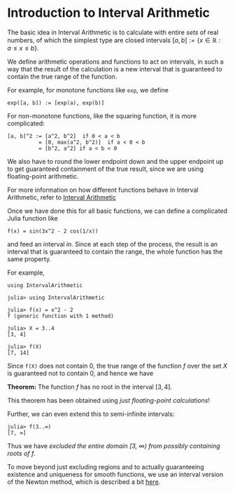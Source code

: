 # Introduction to Interval Arithmetic

The basic idea in Interval Arithmetic is to calculate with entire *sets* of real numbers, of which the simplest type are closed intervals
$[a,b] := \{x \in \mathbb{R}: a \le x \le b \}$.

We define arithmetic operations and functions to act on intervals, in such a way that the result of the calculation is a new interval that is guaranteed to contain the true range of the function.

For example, for monotone functions like `exp`, we define
```
exp([a, b]) := [exp(a), exp(b)]
```
For non-monotone functions, like the squaring function, it is more complicated:
```
[a, b]^2 := [a^2, b^2]  if 0 < a < b
          = [0, max(a^2, b^2)]  if a < 0 < b
          = [b^2, a^2] if a < b < 0
```
We also have to round the lower endpoint down and the upper endpoint up to get guaranteed containment of the true result, since we are using floating-point arithmetic.

For more information on how different functions behave in Interval Arithmetic, refer to [Interval Arithmetic](https://en.wikipedia.org/wiki/Interval_arithmetic)

Once we have done this for all basic functions, we can define a complicated Julia function like
```
f(x) = sin(3x^2 - 2 cos(1/x))
```
and feed an interval in. Since at each step of the process, the result is an interval that is guaranteed to contain the range, the whole function has the same property.

For example,
```
using IntervalArithmetic

julia> using IntervalArithmetic

julia> f(x) = x^2 - 2
f (generic function with 1 method)

julia> X = 3..4
[3, 4]

julia> f(X)
[7, 14]
```
Since `f(X)` does not contain 0, the true range of the function $f$ over the set $X$ is guaranteed not to contain 0, and hence we have

**Theorem:** The function $f$ has no root in the interval $[3,4]$.

This theorem has been obtained using *just floating-point calculations*!

Further, we can even extend this to semi-infinite intervals:
```
julia> f(3..∞)
[7, ∞]
```
Thus we have *excluded the entire domain [3, ∞) from possibly containing roots of $f$.*

To move beyond just excluding regions and to actually guaranteeing existence and uniqueness for smooth functions, we use an interval version of the Newton method, which is described a bit [here](https://juliaintervals.github.io/IntervalRootFinding.jl/latest/).
